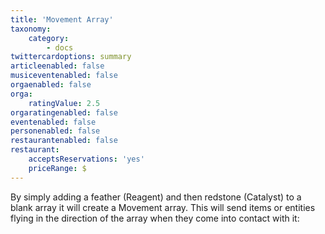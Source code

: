 ```yaml
---
title: 'Movement Array'
taxonomy:
    category:
        - docs
twittercardoptions: summary
articleenabled: false
musiceventenabled: false
orgaenabled: false
orga:
    ratingValue: 2.5
orgaratingenabled: false
eventenabled: false
personenabled: false
restaurantenabled: false
restaurant:
    acceptsReservations: 'yes'
    priceRange: $
---
```


By simply adding a feather (Reagent) and then redstone (Catalyst) to a blank array it will create a Movement array. This will send items or entities flying in the direction of the array when they come into contact with it:

